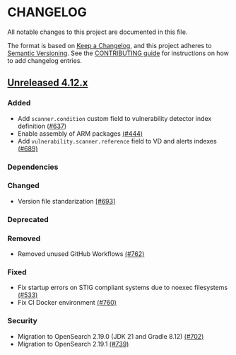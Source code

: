 # CHANGELOG
All notable changes to this project are documented in this file.

The format is based on [Keep a Changelog](https://keepachangelog.com/en/1.0.0/), and this project adheres to [Semantic Versioning](https://semver.org/spec/v2.0.0.html). See the [CONTRIBUTING guide](./CONTRIBUTING.md#Changelog) for instructions on how to add changelog entries.

## [Unreleased 4.12.x]
### Added
- Add `scanner.condition` custom field to vulnerability detector index definition ([#637](https://github.com/wazuh/wazuh-indexer/pull/637))
- Enable assembly of ARM packages [(#444)](https://github.com/wazuh/wazuh-indexer/pull/444)
- Add `vulnerability.scanner.reference` field to VD and alerts indexes [(#689)](https://github.com/wazuh/wazuh-indexer/pull/689)

### Dependencies

### Changed
- Version file standarization [[#693]](https://github.com/wazuh/wazuh-indexer/pull/693)

### Deprecated

### Removed
- Removed unused GitHub Workflows [(#762)](https://github.com/wazuh/wazuh-indexer/pull/762)

### Fixed
- Fix startup errors on STIG compliant systems due to noexec filesystems [(#533)](https://github.com/wazuh/wazuh-indexer/pull/533)
- Fix CI Docker environment [(#760)](https://github.com/wazuh/wazuh-indexer/pull/760)

### Security
- Migration to OpenSearch 2.19.0 (JDK 21 and Gradle 8.12) [(#702)](https://github.com/wazuh/wazuh-indexer/pull/702)
- Migration to OpenSearch 2.19.1 [(#739)](https://github.com/wazuh/wazuh-indexer/pull/739)

[Unreleased 4.12.x]: https://github.com/wazuh/wazuh-indexer/compare/b62bb89ac9278a9c67d27b68db34e9381ecb0aca...4.12.0
